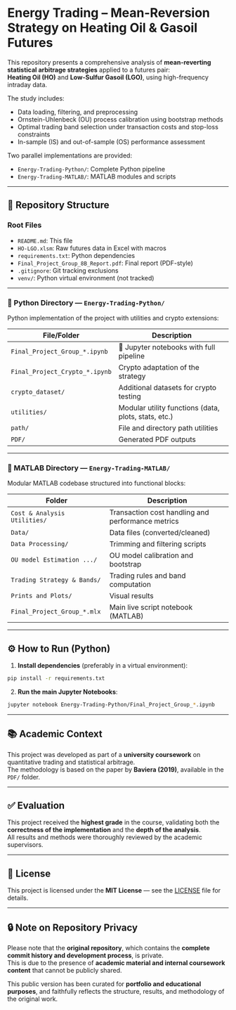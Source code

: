 # Energy Trading – Mean-Reversion Strategy on Heating Oil & Gasoil Futures

This repository presents a comprehensive analysis of **mean-reverting statistical arbitrage strategies** applied to a futures pair:  
**Heating Oil (HO)** and **Low-Sulfur Gasoil (LGO)**, using high-frequency intraday data.

The study includes:
- Data loading, filtering, and preprocessing
- Ornstein-Uhlenbeck (OU) process calibration using bootstrap methods
- Optimal trading band selection under transaction costs and stop-loss constraints
- In-sample (IS) and out-of-sample (OS) performance assessment

Two parallel implementations are provided:
- `Energy-Trading-Python/`: Complete Python pipeline
- `Energy-Trading-MATLAB/`: MATLAB modules and scripts

---

## 📁 Repository Structure

### Root Files
- `README.md`: This file
- `HO-LGO.xlsm`: Raw futures data in Excel with macros
- `requirements.txt`: Python dependencies
- `Final_Project_Group_8B_Report.pdf`: Final report (PDF-style)
- `.gitignore`: Git tracking exclusions
- `venv/`: Python virtual environment (not tracked)

---

### 🔧 Python Directory — `Energy-Trading-Python/`

Python implementation of the project with utilities and crypto extensions:

| File/Folder                          | Description |
|-------------------------------------|-------------|
| `Final_Project_Group_*.ipynb`       | 📓 Jupyter notebooks with full pipeline |
| `Final_Project_Crypto_*.ipynb`      | Crypto adaptation of the strategy |
| `crypto_dataset/`                   | Additional datasets for crypto testing |
| `utilities/`                        | Modular utility functions (data, plots, stats, etc.) |
| `path/`                             | File and directory path utilities |
| `PDF/`                              | Generated PDF outputs |

---

### 🧮 MATLAB Directory — `Energy-Trading-MATLAB/`

Modular MATLAB codebase structured into functional blocks:

| Folder                        | Description |
|-------------------------------|-------------|
| `Cost & Analysis Utilities/`  | Transaction cost handling and performance metrics |
| `Data/`                       | Data files (converted/cleaned) |
| `Data Processing/`            | Trimming and filtering scripts |
| `OU model Estimation .../`    | OU model calibration and bootstrap |
| `Trading Strategy & Bands/`   | Trading rules and band computation |
| `Prints and Plots/`           | Visual results |
| `Final_Project_Group_*.mlx`   | Main live script notebook (MATLAB) |

---

## ⚙️ How to Run (Python)

1. **Install dependencies** (preferably in a virtual environment):

```bash
pip install -r requirements.txt
```

2. **Run the main Jupyter Notebooks**:

```bash
jupyter notebook Energy-Trading-Python/Final_Project_Group_*.ipynb
```

---

## 📚 Academic Context

This project was developed as part of a **university coursework** on quantitative trading and statistical arbitrage.  
The methodology is based on the paper by **Baviera (2019)**, available in the `PDF/` folder.

---

## ✅ Evaluation

This project received the **highest grade** in the course, validating both the **correctness of the implementation** and the **depth of the analysis**.  
All results and methods were thoroughly reviewed by the academic supervisors.

---

## 📄 License

This project is licensed under the **MIT License** — see the [LICENSE](LICENSE) file for details.

---

## 🔒 Note on Repository Privacy

Please note that the **original repository**, which contains the **complete commit history and development process**, is private.  
This is due to the presence of **academic material and internal coursework content** that cannot be publicly shared.

This public version has been curated for **portfolio and educational purposes**, and faithfully reflects the structure, results, and methodology of the original work.